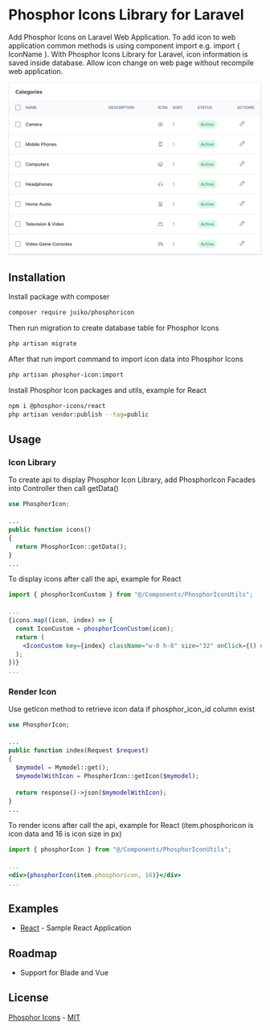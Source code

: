 # Phosphor Icons Library for Laravel

Add Phosphor Icons on Laravel Web Application. To add icon to web application common methods is using component import e.g. import { IconName }. With Phosphor Icons Library for Laravel, icon information is saved inside database. Allow icon change on web page without recompile web application.

![Screenshot](https://github.com/juikong/phosphoricon/blob/master/Screenshot.png)

## Installation

Install package with composer

```bash
composer require juiko/phosphoricon
```

Then run migration to create database table for Phosphor Icons

```bash
php artisan migrate
```

After that run import command to import icon data into Phosphor Icons

```bash
php artisan phosphor-icon:import
```

Install Phosphor Icon packages and utils, example for React

```bash
npm i @phosphor-icons/react
php artisan vendor:publish --tag=public
```

## Usage

### Icon Library

To create api to display Phosphor Icon Library, add PhosphorIcon Facades into Controller then call getData()

```php
use PhosphorIcon;

...
public function icons()
{
  return PhosphorIcon::getData();
}
...
```

To display icons after call the api, example for React

```jsx
import { phosphorIconCustom } from "@/Components/PhosphorIconUtils";

...
{icons.map((icon, index) => {
  const IconCustom = phosphorIconCustom(icon);
  return (
    <IconCustom key={index} className="w-8 h-8" size="32" onClick={() => console.log("Selected Icon: %d", icon.id)}/>
  );
})}
...
```

### Render Icon

Use getIcon method to retrieve icon data if phosphor_icon_id column exist

```php
use PhosphorIcon;

...
public function index(Request $request)
{
  $mymodel = Mymodel::get();
  $mymodelWithIcon = PhosphorIcon::getIcon($mymodel);

  return response()->json($mymodelWithIcon);
}
...
```

To render icons after call the api, example for React (item.phosphoricon is icon data and 16 is icon size in px)

```jsx
import { phosphorIcon } from "@/Components/PhosphorIconUtils";

...
<div>{phosphorIcon(item.phosphoricon, 16)}</div>
...
```

## Examples

- [React](https://github.com/juikong/phosphoricon-laravel-react) - Sample React Application

## Roadmap

- Support for Blade and Vue

## License

[Phosphor Icons](https://github.com/phosphor-icons) - [MIT](https://choosealicense.com/licenses/mit/)
